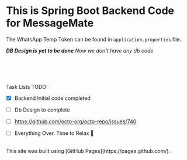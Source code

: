 
# This is Spring Boot Backend Code for MessageMate

  The WhatsApp Temp Token can be found in `application.properties` file.

***DB Design is yet to be done*** _Now we don't have any db code_




<br>
<br>
<br>
<br>
Task Lists TODO: <br>

- [x] Backend Initial code completed
- [ ] Db Design to complete
- [ ] https://github.com/octo-org/octo-repo/issues/740
- [ ] Everything Over. Time to Relax :tada:



<br>
This site was built using [GitHub Pages](https://pages.github.com/).







<!-- 
Below is a reference how we can Format README file

# A first-level heading
## A second-level heading
### A third-level heading

**This is bold text**

_This text is italicized_

~~This was Strikethrough text~~

`git status` 

This site was built using [GitHub Pages](https://pages.github.com/).

-, *, or +. - for list


1. First list item
   - First nested list item
     - Second nested list item

Task Lists

- [x] #739
- [ ] https://github.com/octo-org/octo-repo/issues/740
- [ ] Add delight to the experience when all tasks are complete :tada:

Here is a simple footnote[^1].

[^1]: My reference.

-->
